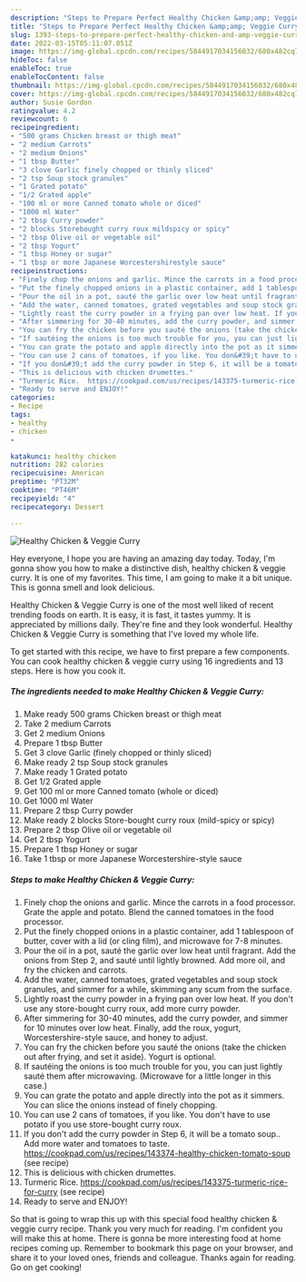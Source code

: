 ```yaml
---
description: "Steps to Prepare Perfect Healthy Chicken &amp;amp; Veggie Curry"
title: "Steps to Prepare Perfect Healthy Chicken &amp;amp; Veggie Curry"
slug: 1393-steps-to-prepare-perfect-healthy-chicken-and-amp-veggie-curry
date: 2022-03-15T05:11:07.851Z
image: https://img-global.cpcdn.com/recipes/5844917034156032/680x482cq70/healthy-chicken-veggie-curry-recipe-main-photo.jpg
hideToc: false
enableToc: true
enableTocContent: false
thumbnail: https://img-global.cpcdn.com/recipes/5844917034156032/680x482cq70/healthy-chicken-veggie-curry-recipe-main-photo.jpg
cover: https://img-global.cpcdn.com/recipes/5844917034156032/680x482cq70/healthy-chicken-veggie-curry-recipe-main-photo.jpg
author: Susie Gordon
ratingvalue: 4.2
reviewcount: 6
recipeingredient:
- "500 grams Chicken breast or thigh meat"
- "2 medium Carrots"
- "2 medium Onions"
- "1 tbsp Butter"
- "3 clove Garlic finely chopped or thinly sliced"
- "2 tsp Soup stock granules"
- "1 Grated potato"
- "1/2 Grated apple"
- "100 ml or more Canned tomato whole or diced"
- "1000 ml Water"
- "2 tbsp Curry powder"
- "2 blocks Storebought curry roux mildspicy or spicy"
- "2 tbsp Olive oil or vegetable oil"
- "2 tbsp Yogurt"
- "1 tbsp Honey or sugar"
- "1 tbsp or more Japanese Worcestershirestyle sauce"
recipeinstructions:
- "Finely chop the onions and garlic. Mince the carrots in a food processor. Grate the apple and potato. Blend the canned tomatoes in the food processor."
- "Put the finely chopped onions in a plastic container, add 1 tablespoon of butter, cover with a lid (or cling film), and microwave for 7-8 minutes."
- "Pour the oil in a pot, sauté the garlic over low heat until fragrant. Add the onions from Step 2, and sauté until lightly browned. Add more oil, and fry the chicken and carrots."
- "Add the water, canned tomatoes, grated vegetables and soup stock granules, and simmer for a while, skimming any scum from the surface."
- "Lightly roast the curry powder in a frying pan over low heat. If you don&#39;t use any store-bought curry roux, add more curry powder."
- "After simmering for 30-40 minutes, add the curry powder, and simmer for 10 minutes over low heat. Finally, add the roux, yogurt, Worcestershire-style sauce, and honey to adjust."
- "You can fry the chicken before you sauté the onions (take the chicken out after frying, and set it aside). Yogurt is optional."
- "If sautéing the onions is too much trouble for you, you can just lightly sauté them after microwaving. (Microwave for a little longer in this case.)"
- "You can grate the potato and apple directly into the pot as it simmers. You can slice the onions instead of finely chopping."
- "You can use 2 cans of tomatoes, if you like. You don&#39;t have to use potato if you use store-bought curry roux."
- "If you don&#39;t add the curry powder in Step 6, it will be a tomato soup.. Add more water and tomatoes to taste.  https://cookpad.com/us/recipes/143374-healthy-chicken-tomato-soup           (see recipe)"
- "This is delicious with chicken drumettes."
- "Turmeric Rice.  https://cookpad.com/us/recipes/143375-turmeric-rice-for-curry           (see recipe)"
- "Ready to serve and ENJOY!"
categories:
- Recipe
tags:
- healthy
- chicken
- 

katakunci: healthy chicken  
nutrition: 282 calories
recipecuisine: American
preptime: "PT32M"
cooktime: "PT46M"
recipeyield: "4"
recipecategory: Dessert

---
```



![Healthy Chicken &amp; Veggie Curry](https://img-global.cpcdn.com/recipes/5844917034156032/680x482cq70/healthy-chicken-veggie-curry-recipe-main-photo.jpg)

Hey everyone, I hope you are having an amazing day today. Today, I'm gonna show you how to make a distinctive dish, healthy chicken &amp; veggie curry. It is one of my favorites. This time, I am going to make it a bit unique. This is gonna smell and look delicious.



Healthy Chicken &amp; Veggie Curry is one of the most well liked of recent trending foods on earth. It is easy, it is fast, it tastes yummy. It is appreciated by millions daily. They're fine and they look wonderful. Healthy Chicken &amp; Veggie Curry is something that I've loved my whole life.


To get started with this recipe, we have to first prepare a few components. You can cook healthy chicken &amp; veggie curry using 16 ingredients and 13 steps. Here is how you cook it.

<!--inarticleads1-->

##### The ingredients needed to make Healthy Chicken &amp; Veggie Curry:

1. Make ready 500 grams Chicken breast or thigh meat
1. Take 2 medium Carrots
1. Get 2 medium Onions
1. Prepare 1 tbsp Butter
1. Get 3 clove Garlic (finely chopped or thinly sliced)
1. Make ready 2 tsp Soup stock granules
1. Make ready 1 Grated potato
1. Get 1/2 Grated apple
1. Get 100 ml or more Canned tomato (whole or diced)
1. Get 1000 ml Water
1. Prepare 2 tbsp Curry powder
1. Make ready 2 blocks Store-bought curry roux (mild-spicy or spicy)
1. Prepare 2 tbsp Olive oil or vegetable oil
1. Get 2 tbsp Yogurt
1. Prepare 1 tbsp Honey or sugar
1. Take 1 tbsp or more Japanese Worcestershire-style sauce




<!--inarticleads2-->

##### Steps to make Healthy Chicken &amp; Veggie Curry:

1. Finely chop the onions and garlic. Mince the carrots in a food processor. Grate the apple and potato. Blend the canned tomatoes in the food processor.
1. Put the finely chopped onions in a plastic container, add 1 tablespoon of butter, cover with a lid (or cling film), and microwave for 7-8 minutes.
1. Pour the oil in a pot, sauté the garlic over low heat until fragrant. Add the onions from Step 2, and sauté until lightly browned. Add more oil, and fry the chicken and carrots.
1. Add the water, canned tomatoes, grated vegetables and soup stock granules, and simmer for a while, skimming any scum from the surface.
1. Lightly roast the curry powder in a frying pan over low heat. If you don&#39;t use any store-bought curry roux, add more curry powder.
1. After simmering for 30-40 minutes, add the curry powder, and simmer for 10 minutes over low heat. Finally, add the roux, yogurt, Worcestershire-style sauce, and honey to adjust.
1. You can fry the chicken before you sauté the onions (take the chicken out after frying, and set it aside). Yogurt is optional.
1. If sautéing the onions is too much trouble for you, you can just lightly sauté them after microwaving. (Microwave for a little longer in this case.)
1. You can grate the potato and apple directly into the pot as it simmers. You can slice the onions instead of finely chopping.
1. You can use 2 cans of tomatoes, if you like. You don&#39;t have to use potato if you use store-bought curry roux.
1. If you don&#39;t add the curry powder in Step 6, it will be a tomato soup.. Add more water and tomatoes to taste.  https://cookpad.com/us/recipes/143374-healthy-chicken-tomato-soup           (see recipe)
1. This is delicious with chicken drumettes.
1. Turmeric Rice.  https://cookpad.com/us/recipes/143375-turmeric-rice-for-curry           (see recipe)
1. Ready to serve and ENJOY!



So that is going to wrap this up with this special food healthy chicken &amp; veggie curry recipe. Thank you very much for reading. I'm confident you will make this at home. There is gonna be more interesting food at home recipes coming up. Remember to bookmark this page on your browser, and share it to your loved ones, friends and colleague. Thanks again for reading. Go on get cooking!
